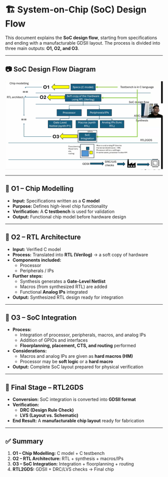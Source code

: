 # 🏗️ System-on-Chip (SoC) Design Flow  

This document explains the **SoC design flow**, starting from specifications and ending with a manufacturable GDSII layout. The process is divided into three main outputs: **O1, O2, and O3**.

---

## 📷 SoC Design Flow Diagram  

<p align="center">
  <img src="https://github.com/Jayessh25/Jayessh25_RISC-V-SoC-Tapeout-Program_VSD/blob/main/Week0/SOC%20Design%20flow.png" width="800"/>
</p>

---

## 🔹 O1 – Chip Modelling  
- **Input:** Specifications written as a **C model**  
- **Purpose:** Defines high-level chip functionality  
- **Verification:** A **C testbench** is used for validation  
- **Output:** Functional chip model before hardware design  

---

## 🔹 O2 – RTL Architecture  
- **Input:** Verified C model  
- **Process:** Translated into **RTL (Verilog)** → a soft copy of hardware  
- **Components included:**  
  - Processor  
  - Peripherals / IPs  
- **Further steps:**  
  - Synthesis generates a **Gate-Level Netlist**  
  - Macros (from synthesized RTL) are added  
  - Functional **Analog IPs** integrated  
- **Output:** Synthesized RTL design ready for integration  

---

## 🔹 O3 – SoC Integration  
- **Process:**  
  - Integration of processor, peripherals, macros, and analog IPs  
  - Addition of GPIOs and interfaces  
  - **Floorplanning, placement, CTS, and routing** performed  
- **Considerations:**  
  - Macros and analog IPs are given as **hard macros (HM)**  
  - Processor may be **soft logic** or a **hard macro**  
- **Output:** Complete SoC layout prepared for physical verification  

---

## 🔹 Final Stage – RTL2GDS  
- **Conversion:** SoC integration is converted into **GDSII format**  
- **Verification:**  
  - **DRC (Design Rule Check)**  
  - **LVS (Layout vs. Schematic)**  
- **End Result:** A **manufacturable chip layout** ready for fabrication  

---

## ✅ Summary  
1. **O1 – Chip Modelling:** C model + C testbench  
2. **O2 – RTL Architecture:** RTL + synthesis + macros/IPs  
3. **O3 – SoC Integration:** Integration + floorplanning + routing  
4. **RTL2GDS:** GDSII + DRC/LVS checks → Final chip  

